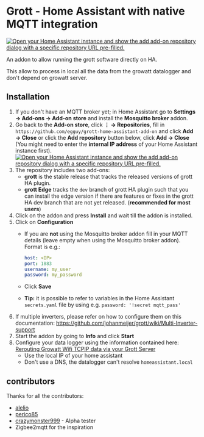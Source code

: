 # Grott - Home Assistant with native MQTT integration

[![Open your Home Assistant instance and show the add add-on repository dialog with a specific repository URL pre-filled.](https://my.home-assistant.io/badges/supervisor_add_addon_repository.svg)](https://my.home-assistant.io/redirect/supervisor_add_addon_repository/?repository_url=https%3A%2F%2Fgithub.com%2Fegguy%2Fgrott-home-assistant-add-on)

An addon to allow running the grott software directly on HA.

This allow to process in local all the data from the growatt datalogger and don't depend on growatt server.

## Installation

1. If you don't have an MQTT broker yet; in Home Assistant go to **Settings → Add-ons → Add-on store** and install the **Mosquitto broker** addon.
1. Go back to the **Add-on store**, click **⋮ → Repositories**, fill in</br>  `https://github.com/egguy/grott-home-assistant-add-on` and click **Add → Close** or click the **Add repository** button below, click **Add → Close** (You might need to enter the **internal IP address** of your Home Assistant instance first).  
[![Open your Home Assistant instance and show the add add-on repository dialog with a specific repository URL pre-filled.](https://my.home-assistant.io/badges/supervisor_add_addon_repository.svg)](https://my.home-assistant.io/redirect/supervisor_add_addon_repository/?repository_url=https%3A%2F%2Fgithub.com%2Fegguy%2Fgrott-home-assistant-add-on)
3. The repository includes two add-ons:
    - **grott** is the stable release that tracks the released versions of grott HA plugin.
    - **grott Edge** tracks the `dev` branch of grott HA plugin such that you can install the edge version if there are features or fixes in the grott HA dev branch that are not yet released. (**recommended for most users**)
4. Click on the addon and press **Install** and wait till the addon is installed.
5. Click on **Configuration**
    - If you are **not** using the Mosquitto broker addon fill in your MQTT details (leave empty when using the Mosquitto broker addon). Format is e.g.: <br>

        ```yaml
        host: <IP>
        port: 1883
        username: my_user
        password: my_password
        ```

    - Click **Save**
    - **Tip:** it is possible to refer to variables in the Home Assistant `secrets.yaml` file by using e.g. `password: '!secret mqtt_pass'`
6. If multiple inverters, please refer on how to configure them on this documentation: <https://github.com/johanmeijer/grott/wiki/Multi-Inverter-support>
7. Start the addon by going to **Info** and click **Start**
8. Configure your data logger using the information contained here: [Rerouting Growatt Wifi TCPIP data via your Grott Server](https://github.com/johanmeijer/grott/wiki/Rerouting-Growatt-Wifi-TCPIP-data-via-your-Grott-Server)
    - Use the local IP of your home assistant
    - Don't use a DNS, the datalogger can't resolve `homeassistant.local`

## contributors

Thanks for all the contributors:

- [alelio](https://github.com/alelio)
- [perico85](https://github.com/perico85)
- [crazymonster999](https://github.com/crazymonster999) - Alpha tester
- Zigbee2mqtt for the inspiration
